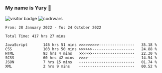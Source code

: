 ### My name is Yury 👋 
![visitor badge](https://visitor-badge.glitch.me/badge?page_id=litury.visitor-badge&left_text=My%20Page%20Visitors)  ![codrwars](https://www.codewars.com/users/litury/badges/micro) 


<!--START_SECTION:waka-->

```text
From: 28 January 2022 - To: 24 October 2022

Total Time: 417 hrs 27 mins

JavaScript       146 hrs 51 mins >>>>>>>>>----------------   35.18 %
CSS              103 hrs 50 mins >>>>>>-------------------   24.88 %
HTML             93 hrs 4 mins   >>>>>>-------------------   22.30 %
SCSS             60 hrs 42 mins  >>>>---------------------   14.54 %
JSON             7 hrs 15 mins   -------------------------   01.74 %
XML              2 hrs 9 mins    -------------------------   00.52 %
```

<!--END_SECTION:waka-->

